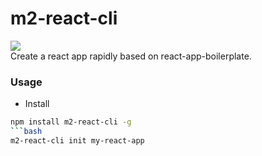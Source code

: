 # m2-react-cli

[![](https://img.shields.io/badge/m2--react--cli-v1.0.0-green.svg)](https://github.com/hmiinyu/m2-react-cli.git) <br/>
Create a react app rapidly based on react-app-boilerplate.

### Usage
- Install
```bash
npm install m2-react-cli -g
```bash
m2-react-cli init my-react-app
